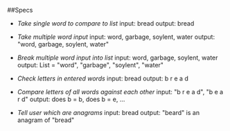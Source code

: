 ##Specs

* _Take single word to compare to list_
    input: bread
    output: bread

* _Take multiple word input_
    input: word, garbage, soylent, water
    output: "word, garbage, soylent, water"

* _Break multiple word input into list_
    input: word, garbage, soylent, water
    output: List = "word", "garbage", "soylent", "water"    

* _Check letters in entered words_
    input: bread
    output: b r e a d

* _Compare letters of all words against each other_
    input: "b r e a d", "b e a r d"
    output: does b = b, does b = e, ...

* _Tell user which are anagrams_
    input: bread
    output: "beard" is an anagram of "bread"
